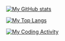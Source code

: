 [![My GitHub stats](https://github-readme-stats.vercel.app/api?username=darkvillager&layout=compact)](https://github.com/darkvillager)

[![My Top Langs](https://wakatime.com/share/@DarkVillager/54db2491-c0d8-4bfe-af65-2d4929c14441.svg)](https://github.com/darkvillager)

[![My Coding Activity](https://wakatime.com/share/@DarkVillager/0aaded35-5695-450e-a76e-5bb794dee9e9.svg)](https://github.com/darkvillager)
